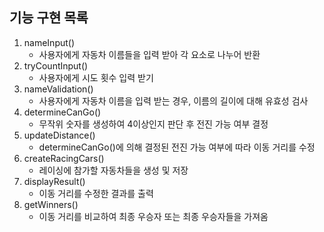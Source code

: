 ## 기능 구현 목록

1. nameInput()
   - 사용자에게 자동차 이름들을 입력 받아 각 요소로 나누어 반환 
2. tryCountInput()
    - 사용자에게 시도 횟수 입력 받기
3. nameValidation()
    - 사용자에게 자동차 이름을 입력 받는 경우, 이름의 길이에 대해 유효성 검사
4. determineCanGo()
   - 무작위 숫자를 생성하여 4이상인지 판단 후 전진 가능 여부 결정
5. updateDistance()
   - determineCanGo()에 의해 결정된 전진 가능 여부에 따라 이동 거리를 수정
6. createRacingCars()
   - 레이싱에 참가할 자동차들을 생성 및 저장
7. displayResult()
   - 이동 거리를 수정한 결과를 출력
8. getWinners()
    - 이동 거리를 비교하여 최종 우승자 또는 최종 우승자들을 가져옴
